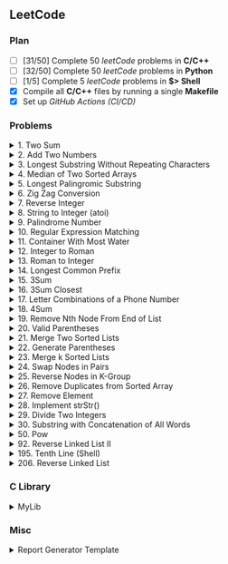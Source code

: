 ## **LeetCode**

### **Plan**

- [ ] [31/50] Complete 50 *leetCode* problems in **C/C++**
- [ ] [32/50] Complete 50 *leetCode* problems in **Python**
- [ ] [1/5] Complete 5 *leetCode* problems in **$> Shell**
- [X] Compile all **C/C++** files by running a single **Makefile**
- [X] Set up *GitHub Actions (CI/CD)*

### **Problems**

<details>
<summary>1. Two Sum</summary>
    
[<img src="https://img.icons8.com/color/25/000000/c-programming.png"/>][LC1 C]
[<img src="https://img.icons8.com/color/25/000000/python.png"/>][LC1 PYTHON]
</details>

<details>
<summary>2. Add Two Numbers</summary>

[<img src="https://img.icons8.com/color/25/000000/c-programming.png"/>][LC2 C]
[<img src="https://img.icons8.com/color/25/000000/python.png"/>][LC2 PYTHON]
</details>

<details>
<summary>3. Longest Substring Without Repeating Characters</summary>

[<img src="https://img.icons8.com/color/25/000000/c-programming.png"/>][LC3 C]
[<img src="https://img.icons8.com/color/25/000000/python.png"/>][LC3 PYTHON]
</details>

<details>
<summary>4. Median of Two Sorted Arrays</summary>

[<img src="https://img.icons8.com/color/25/000000/c-programming.png"/>][LC4 C]
[<img src="https://img.icons8.com/color/25/000000/python.png"/>][LC4 PYTHON]
</details>

<details>
<summary>5. Longest Palingromic Substring</summary>

[<img src="https://img.icons8.com/color/25/000000/c-programming.png"/>][LC5 C]
[<img src="https://img.icons8.com/color/25/000000/python.png"/>][LC5 PYTHON]
</details>

<details>
<summary>6. Zig Zag Conversion</summary>

[<img src="https://img.icons8.com/color/25/000000/c-programming.png"/>][LC6 C]
[<img src="https://img.icons8.com/color/25/000000/python.png"/>][LC6 PYTHON]
</details>

<details>
<summary>7. Reverse Integer</summary>

[<img src="https://img.icons8.com/color/25/000000/c-programming.png"/>][LC7 C]
[<img src="https://img.icons8.com/color/25/000000/python.png"/>][LC7 PYTHON]
</details>

<details>
<summary>8. String to Integer (atoi)</summary>

[<img src="https://img.icons8.com/color/25/000000/c-programming.png"/>][LC8 C]
[<img src="https://img.icons8.com/color/25/000000/python.png"/>][LC8 PYTHON]
</details>

<details>
<summary>9. Palindrome Number</summary>
    
[<img src="https://img.icons8.com/color/25/000000/c-programming.png"/>][LC9 C]
[<img src="https://img.icons8.com/color/25/000000/python.png"/>][LC9 PYTHON]
</details>

<details>
<summary>10. Regular Expression Matching</summary>
    
[<img src="https://img.icons8.com/color/25/000000/c-programming.png"/>][LC10 C]
[<img src="https://img.icons8.com/color/25/000000/python.png"/>][LC10 PYTHON]
</details>

<details>
<summary>11. Container With Most Water</summary>

[<img src="https://img.icons8.com/color/25/000000/c-programming.png"/>][LC11 C]
[<img src="https://img.icons8.com/color/25/000000/python.png"/>][LC11 PYTHON]
</details>

<details>
<summary>12. Integer to Roman</summary>

[<img src="https://img.icons8.com/color/25/000000/c-programming.png"/>][LC12 C]
[<img src="https://img.icons8.com/color/25/000000/python.png"/>][LC12 PYTHON]
</details>

<details>
<summary>13. Roman to Integer</summary>

[<img src="https://img.icons8.com/color/25/000000/c-programming.png"/>][LC13 C]
[<img src="https://img.icons8.com/color/25/000000/python.png"/>][LC13 PYTHON]
</details>

<details>
<summary>14. Longest Common Prefix</summary>

[<img src="https://img.icons8.com/color/25/000000/c-programming.png"/>][LC14 C]
[<img src="https://img.icons8.com/color/25/000000/python.png"/>][LC14 PYTHON]
</details>

<details>
<summary>15. 3Sum</summary>

[<img src="https://img.icons8.com/color/25/000000/c-programming.png"/>][LC15 C]
[<img src="https://img.icons8.com/color/25/000000/python.png"/>][LC15 PYTHON]
</details>

<details>
<summary>16. 3Sum Closest</summary>

[<img src="https://img.icons8.com/color/25/000000/c-programming.png"/>][LC16 C]
[<img src="https://img.icons8.com/color/25/000000/python.png"/>][LC16 PYTHON]
</details>

<details>
<summary>17. Letter Combinations of a Phone Number</summary>

[<img src="https://img.icons8.com/color/25/000000/python.png"/>][LC17 PYTHON]
</details>

<details>
<summary>18. 4Sum</summary>

[<img src="https://img.icons8.com/color/25/000000/c-programming.png"/>][LC18 C]
[<img src="https://img.icons8.com/color/25/000000/python.png"/>][LC18 PYTHON]
</details>

<details>
<summary>19. Remove Nth Node From End of List</summary>

[<img src="https://img.icons8.com/color/25/000000/c-programming.png"/>][LC19 C]
[<img src="https://img.icons8.com/color/25/000000/python.png"/>][LC19 PYTHON]
</details>

<details>
<summary>20. Valid Parentheses</summary>

[<img src="https://img.icons8.com/color/25/000000/c-programming.png"/>][LC20 C]
[<img src="https://img.icons8.com/color/25/000000/python.png"/>][LC20 PYTHON]
</details>

<details>
<summary>21. Merge Two Sorted Lists</summary>

[<img src="https://img.icons8.com/color/25/000000/c-programming.png"/>][LC21 C]
[<img src="https://img.icons8.com/color/25/000000/python.png"/>][LC21 PYTHON]
</details>

<details>
<summary>22. Generate Parentheses</summary>

[<img src="https://img.icons8.com/color/25/000000/c-programming.png"/>][LC22 C]
[<img src="https://img.icons8.com/color/25/000000/python.png"/>][LC22 PYTHON]
</details>

<details>
<summary>23. Merge k Sorted Lists</summary>

[<img src="https://img.icons8.com/color/25/000000/c-programming.png"/>][LC23 C]
[<img src="https://img.icons8.com/color/25/000000/python.png"/>][LC23 PYTHON]
</details>

<details>
<summary>24. Swap Nodes in Pairs</summary>

[<img src="https://img.icons8.com/color/25/000000/c-programming.png"/>][LC24 C]
[<img src="https://img.icons8.com/color/25/000000/python.png"/>][LC24 PYTHON]
</details>

<details>
<summary>25. Reverse Nodes in K-Group</summary>

[<img src="https://img.icons8.com/color/25/000000/c-programming.png"/>][LC25 C]
[<img src="https://img.icons8.com/color/25/000000/python.png"/>][LC25 PYTHON]
</details>

<details>
<summary>26. Remove Duplicates from Sorted Array</summary>

[<img src="https://img.icons8.com/color/25/000000/c-programming.png"/>][LC26 C]
[<img src="https://img.icons8.com/color/25/000000/python.png"/>][LC26 PYTHON]
</details>

<details>
<summary>27. Remove Element</summary>

[<img src="https://img.icons8.com/color/25/000000/c-programming.png"/>][LC27 C]
[<img src="https://img.icons8.com/color/25/000000/python.png"/>][LC27 PYTHON]
</details>

<details>
<summary>28. Implement strStr()</summary>

[<img src="https://img.icons8.com/color/25/000000/c-programming.png"/>][LC28 C]
[<img src="https://img.icons8.com/color/25/000000/python.png"/>][LC28 PYTHON]
</details>

<details>
<summary>29. Divide Two Integers</summary>

[<img src="https://img.icons8.com/color/25/000000/c-programming.png"/>][LC29 C]
[<img src="https://img.icons8.com/color/25/000000/python.png"/>][LC29 PYTHON]
</details>

<details>
<summary>30. Substring with Concatenation of All Words</summary>

[<img src="https://img.icons8.com/color/25/000000/c-programming.png"/>][LC30 C]
[<img src="https://img.icons8.com/color/25/000000/python.png"/>][LC30 PYTHON]
</details>

<details>
<summary>50. Pow</summary>

[<img src="https://img.icons8.com/color/25/000000/c-programming.png"/>][LC50 C]
[<img src="https://img.icons8.com/color/25/000000/python.png"/>][LC50 PYTHON]
</details>

<details>
<summary>92. Reverse Linked List II</summary>

[<img src="https://img.icons8.com/color/25/000000/c-programming.png"/>][LC92 C]
[<img src="https://img.icons8.com/color/25/000000/python.png"/>][LC92 PYTHON]
</details>

<details>
<summary>195. Tenth Line (Shell)</summary>

[<img src="https://img.icons8.com/doodle/20/null/bash.png"/>][LC195 SHELL] 
</details>

<details>
<summary>206. Reverse Linked List</summary>

[<img src="https://img.icons8.com/color/25/000000/c-programming.png"/>][LC206 C]
[<img src="https://img.icons8.com/color/25/000000/python.png"/>][LC206 PYTHON]
</details>

### **C Library**

<details>
<summary>MyLib</summary>

[<img src="https://img.icons8.com/color/20/null/library.png"/>][LIBRARY SOURCE] 
</details>

### **Misc**

<details>
<summary>Report Generator Template</summary>

[<img src="https://img.icons8.com/doodle/20/null/bash.png"/>][REPORT GENERATOR] 
</details>

[GitHub]: https://github.com/milostiv/Algorithms
[LinkedIn]: https://www.linkedin.com/in/miloštrifković

[LC1 C]: https://github.com/milostiv/Algorithms/tree/master/leetCode/c/p1_TwoSum/lc1.c
[LC2 C]: https://github.com/milostiv/Algorithms/blob/master/leetCode/c/p2_AddTwoNumbers/lc2.c
[LC3 C]: https://github.com/milostiv/Algorithms/blob/master/leetCode/c/p3_LongestSubstringWithoutRepeatingCharacters/lc3.c
[LC4 C]: https://github.com/milostiv/Algorithms/tree/master/leetCode/c/p4_MedianOfTwoSortedArrays/lc4.c
[LC5 C]: https://github.com/milostiv/Algorithms/blob/master/leetCode/c/p5_LongestPalindromicSubstring/lc5.c
[LC6 C]: https://github.com/milostiv/Algorithms/blob/master/leetCode/c/p6_ZigZagConversion/lc6.c
[LC7 C]: https://github.com/milostiv/Algorithms/blob/master/leetCode/c/p7_ReverseInteger/lc7.c
[LC8 C]: https://github.com/milostiv/Algorithms/blob/master/leetCode/c/p8_StringToInteger_atoi/lc8.c
[LC9 C]: https://github.com/milostiv/Algorithms/blob/master/leetCode/c/p9_PalindromeNumber/lc9.c
[LC10 C]: https://github.com/milostiv/Algorithms/blob/master/leetCode/c/p10_RegularExpressionMatching/lc10.c
[LC11 C]: https://github.com/milostiv/Algorithms/blob/master/leetCode/c/p11_ContainerWithMostWater/lc11.c
[LC12 C]: https://github.com/milostiv/Algorithms/blob/master/leetCode/c/p12_IntegerToRoman/lc12.c
[LC13 C]: https://github.com/milostiv/Algorithms/blob/master/leetCode/c/p13_RomanToInteger/lc13.c
[LC14 C]: https://github.com/milostiv/Algorithms/blob/master/leetCode/c/p14_LongestCommonPrefix/lc14.c
[LC15 C]: https://github.com/milostiv/Programming/blob/master/leetCode/c/p15_3Sum/lc15.c
[LC16 C]: https://github.com/milostiv/Programming/blob/master/leetCode/c/p16_3SumClosest/lc16.c
[LC17 C]: https://github.com/milostiv/Programming/blob/master/leetCode/c/p17_LetterCombinationsOfAPhoneNumber/lc17.c
[LC18 C]: https://github.com/milostiv/Programming/blob/master/leetCode/c/p18_4Sum/lc18.c
[LC19 C]: https://github.com/milostiv/Programming/blob/master/leetCode/c/p19_RemoveNthNodeFromEndOfList/lc19.c
[LC20 C]: https://github.com/milostiv/Programming/blob/master/leetCode/c/p20_ValidParentheses/lc20.c
[LC21 C]: https://github.com/milostiv/Programming/blob/master/leetCode/c/p21_MergeTwoSortedLists/lc21.c
[LC22 C]: https://github.com/milostiv/Programming/blob/master/leetCode/c/p22_GenerateParentheses/lc22.c
[LC23 C]: https://github.com/milostiv/Programming/blob/master/leetCode/c/p23_MergeKSortedLists/lc23.c
[LC24 C]: https://github.com/milostiv/Programming/blob/master/leetCode/c/p24_SwapNodesInPairs/lc24.c
[LC25 C]: https://github.com/milostiv/Programming/blob/master/leetCode/c/p25_ReverseNodesInKGroup/lc25.c
[LC26 C]: https://github.com/milostiv/Programming/blob/master/leetCode/c/p26_RemoveDuplicatesFromSortedArray/lc26.c
[LC27 C]: https://github.com/milostiv/Programming/blob/master/leetCode/c/p27_RemoveElement/lc27.c
[LC28 C]: https://github.com/milostiv/Programming/blob/master/leetCode/c/p28_ImplementStrStr/lc28.c
[LC29 C]: https://github.com/milostiv/Programming/blob/master/leetCode/c/p29_DivideTwoIntegers/lc29.c
[LC30 C]: https://github.com/milostiv/Programming/blob/master/leetCode/c/p30_SubstringWithConcatenationOfAllWords/lc30.c
[LC50 C]: https://github.com/milostiv/Programming/blob/master/leetCode/c/p50_Pow/lc50.c
[LC92 C]: https://github.com/milostiv/Programming/blob/master/leetCode/c/p92_ReverseLinkedListII/lc92.c
[LC206 C]: https://github.com/milostiv/Programming/blob/master/leetCode/c/p206_ReverseLinkedList/lc206.c

[LC1 PYTHON]: https://github.com/milostiv/Algorithms/tree/master/leetCode/python/p1_TwoSum/lc1.py
[LC2 PYTHON]: https://github.com/milostiv/Algorithms/blob/master/leetCode/python/p2_AddTwoNumbers/lc2.py
[LC3 PYTHON]: https://github.com/milostiv/Algorithms/blob/master/leetCode/python/p3_LongestSubstringWithoutRepeatingCharacters/lc3.py
[LC4 PYTHON]: https://github.com/milostiv/Algorithms/blob/master/leetCode/python/p4_MedianOfTwoSortedArrays/lc4.py
[LC5 PYTHON]: https://github.com/milostiv/Algorithms/blob/master/leetCode/python/p5_LongestPalindromicSubstring/lc5.py 
[LC6 PYTHON]: https://github.com/milostiv/Algorithms/blob/master/leetCode/python/p6_ZigZagConversion/lc6.py
[LC7 PYTHON]: https://github.com/milostiv/Algorithms/blob/master/leetCode/python/p7_ReverseInteger/lc7.py
[LC8 PYTHON]: https://github.com/milostiv/Algorithms/blob/master/leetCode/python/p8_StringToInteger_atoi/lc8.py
[LC9 PYTHON]: https://github.com/milostiv/Algorithms/blob/master/leetCode/python/p9_PalindromeNumber/lc9.py
[LC10 PYTHON]: https://github.com/milostiv/Algorithms/blob/master/leetCode/python/p10_RegularExpressionMatching/lc10.py
[LC11 PYTHON]: https://github.com/milostiv/Algorithms/blob/master/leetCode/python/p11_ContainerWithMostWater/lc11.py
[LC12 PYTHON]: https://github.com/milostiv/Algorithms/blob/master/leetCode/python/p12_IntegerToRoman/lc12.py 
[LC13 PYTHON]: https://github.com/milostiv/Algorithms/blob/master/leetCode/python/p13_RomanToInteger/lc13.py
[LC14 PYTHON]: https://github.com/milostiv/Algorithms/blob/master/leetCode/python/p14_LongestCommonPrefix/lc14.py
[LC15 PYTHON]: https://github.com/milostiv/Programming/blob/master/leetCode/python/p15_3Sum/lc15.py
[LC16 PYTHON]: https://github.com/milostiv/Programming/blob/master/leetCode/python/p16_3SumClosest/lc16.py
[LC17 PYTHON]: https://github.com/milostiv/Programming/blob/master/leetCode/python/p17_LetterCombinationsOfAPhoneNumber/lc17.py 
[LC18 PYTHON]: https://github.com/milostiv/Programming/blob/master/leetCode/python/p18_4Sum/lc18.py
[LC19 PYTHON]: https://github.com/milostiv/Programming/blob/master/leetCode/python/p19_RemoveNthNodeFromEndOfList/lc19.py
[LC20 PYTHON]: https://github.com/milostiv/Programming/blob/master/leetCode/python/p20_ValidParentheses/lc20.py
[LC21 PYTHON]: https://github.com/milostiv/Programming/blob/master/leetCode/python/p21_MergeTwoSortedLists/lc21.py
[LC22 PYTHON]: https://github.com/milostiv/Programming/blob/master/leetCode/python/p22_GenerateParentheses/lc22.py
[LC23 PYTHON]: https://github.com/milostiv/Programming/blob/master/leetCode/python/p23_MergeKSortedLists/lc23.py
[LC24 PYTHON]: https://github.com/milostiv/Programming/blob/master/leetCode/python/p24_SwapNodesInPairs/lc24.py
[LC25 PYTHON]: https://github.com/milostiv/Programming/blob/master/leetCode/python/p25_ReverseNodesInKGroup/lc25.py
[LC26 PYTHON]: https://github.com/milostiv/Programming/blob/master/leetCode/python/p26_RemoveDuplicatesFromSortedArray/lc26.py
[LC27 PYTHON]: https://github.com/milostiv/Programming/blob/master/leetCode/python/p27_RemoveElement/lc27.py
[LC28 PYTHON]: https://github.com/milostiv/Programming/blob/master/leetCode/python/p28_ImplementStrStr/lc28.py
[LC29 PYTHON]: https://github.com/milostiv/Programming/blob/master/leetCode/python/p29_DivideTwoIntegers/lc29.py
[LC30 PYTHON]: https://github.com/milostiv/Programming/blob/master/leetCode/python/p30_SubstringWithConcatenationOfAllWords/lc30.py
[LC50 PYTHON]: https://github.com/milostiv/Programming/blob/master/leetCode/python/p50_Pow/lc50.py
[LC92 PYTHON]: https://github.com/milostiv/Programming/blob/master/leetCode/python/p92_ReverseLinkedListII/lc92.py
[LC206 PYTHON]: https://github.com/milostiv/Programming/blob/master/leetCode/python/p206_ReverseLinkedList/lc206.py

[LC195 SHELL]: https://github.com/milostiv/Programming/blob/master/leetCode/shell/p195_TenthLine/lc195.sh

[LIBRARY SOURCE]: https://github.com/milostiv/Programming/blob/master/mylib/mylib.c
[LIBRARY HEADER]: https://github.com/milostiv/Programming/blob/master/mylib/mylib.h

[REPORT GENERATOR]: https://github.com/milostiv/Programming/blob/master/misc/report_generator_template.sh
